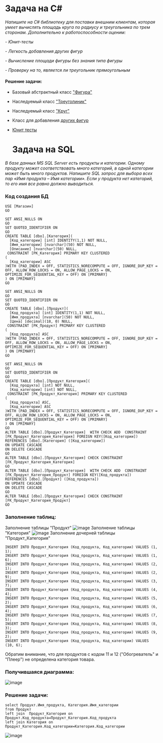 # Задача на C#
*Напишите на C# библиотеку для поставки внешним клиентам, которая умеет вычислять площадь круга по радиусу и треугольника по трем сторонам. Дополнительно к работоспособности оценим:*

*- Юнит-тесты*

*- Легкость добавления других фигур*

*- Вычисление площади фигуры без знания типа фигуры*

*- Проверку на то, является ли треугольник прямоугольным*

#### Решение задачи:
- Базовый абстрактный класс ["Фигура"](https://github.com/BerezkaVika/Mindbox_Test_Task/blob/main/LibraryFigures/LibraryFigures/Figure.cs)
- Наследуемый класс ["Треуголиник"](https://github.com/BerezkaVika/Mindbox_Test_Task/blob/main/LibraryFigures/LibraryFigures/Triangle.cs)
- Наследуемый класс ["Круг"](https://github.com/BerezkaVika/Mindbox_Test_Task/blob/main/LibraryFigures/LibraryFigures/Circle.cs)
- Класс для добавления [других фигур](https://github.com/BerezkaVika/Mindbox_Test_Task/blob/main/LibraryFigures/LibraryFigures/FigurePrototype.cs)
- [Юнит тесты](https://github.com/BerezkaVika/Mindbox_Test_Task/blob/main/LibraryFigures/UnitTestProject1/UnitTest1.cs)

  # Задача на SQL
  
*В базе данных MS SQL Server есть продукты и категории. Одному продукту может соответствовать много категорий, в одной категории может быть много продуктов. Напишите SQL запрос для выбора всех пар «Имя продукта – Имя категории». Если у продукта нет категорий, то его имя все равно должно выводиться.*

### Код создания БД
```
USE [Магазин]
GO

SET ANSI_NULLS ON
GO
SET QUOTED_IDENTIFIER ON
GO
CREATE TABLE [dbo].[Категория](
  [Код_категории] [int] IDENTITY(1,1) NOT NULL,
  [Имя_категории] [nvarchar](50) NOT NULL,
  [Описание] [nvarchar](50) NULL,
 CONSTRAINT [PK_Категория] PRIMARY KEY CLUSTERED 
(
  [Код_категории] ASC
)WITH (PAD_INDEX = OFF, STATISTICS_NORECOMPUTE = OFF, IGNORE_DUP_KEY = OFF, ALLOW_ROW_LOCKS = ON, ALLOW_PAGE_LOCKS = ON, OPTIMIZE_FOR_SEQUENTIAL_KEY = OFF) ON [PRIMARY]
) ON [PRIMARY]
GO

SET ANSI_NULLS ON
GO
SET QUOTED_IDENTIFIER ON
GO
CREATE TABLE [dbo].[Продукт](
  [Код_продукта] [int] IDENTITY(1,1) NOT NULL,
  [Имя_продукта] [nvarchar](50) NOT NULL,
  [Цена] [decimal](18, 0) NULL,
 CONSTRAINT [PK_Продукт] PRIMARY KEY CLUSTERED 
(
  [Код_продукта] ASC
)WITH (PAD_INDEX = OFF, STATISTICS_NORECOMPUTE = OFF, IGNORE_DUP_KEY = OFF, ALLOW_ROW_LOCKS = ON, ALLOW_PAGE_LOCKS = ON, OPTIMIZE_FOR_SEQUENTIAL_KEY = OFF) ON [PRIMARY]
) ON [PRIMARY]
GO

SET ANSI_NULLS ON
GO
SET QUOTED_IDENTIFIER ON
GO
CREATE TABLE [dbo].[Продукт_Категория](
  [Код_продукта] [int] NOT NULL,
  [Код_категории] [int] NOT NULL,
 CONSTRAINT [PK_Продукт_Категория] PRIMARY KEY CLUSTERED 
(
  [Код_продукта] ASC,
  [Код_категории] ASC
)WITH (PAD_INDEX = OFF, STATISTICS_NORECOMPUTE = OFF, IGNORE_DUP_KEY = OFF, ALLOW_ROW_LOCKS = ON, ALLOW_PAGE_LOCKS = ON, OPTIMIZE_FOR_SEQUENTIAL_KEY = OFF) ON [PRIMARY]
) ON [PRIMARY]
GO
ALTER TABLE [dbo].[Продукт_Категория]  WITH CHECK ADD  CONSTRAINT [FK_Продукт_Категория_Категория] FOREIGN KEY([Код_категории])
REFERENCES [dbo].[Категория] ([Код_категории])
ON UPDATE CASCADE
ON DELETE CASCADE
GO
ALTER TABLE [dbo].[Продукт_Категория] CHECK CONSTRAINT [FK_Продукт_Категория_Категория]
GO
ALTER TABLE [dbo].[Продукт_Категория]  WITH CHECK ADD  CONSTRAINT [FK_Продукт_Категория_Продукт] FOREIGN KEY([Код_продукта])
REFERENCES [dbo].[Продукт] ([Код_продукта])
ON UPDATE CASCADE
ON DELETE CASCADE
GO
ALTER TABLE [dbo].[Продукт_Категория] CHECK CONSTRAINT [FK_Продукт_Категория_Продукт]
GO
```
### Заполнение таблиц:
Заполнение таблицы "Продукт"
![image](https://github.com/BerezkaVika/Mindbox_Test_Task/blob/main/Screenshots/3.jpg)
Заполнение таблицы "Категория"
![image](https://github.com/BerezkaVika/Mindbox_Test_Task/blob/main/Screenshots/4.jpg)
Заполнение дочерней таблицы "Продукт_Категория"
```
INSERT INTO Продукт_Категория (Код_продукта, Код_категории) VALUES (1, 1);
INSERT INTO Продукт_Категория (Код_продукта, Код_категории) VALUES (1, 6);
INSERT INTO Продукт_Категория (Код_продукта, Код_категории) VALUES (2, 1);
INSERT INTO Продукт_Категория (Код_продукта, Код_категории) VALUES (2, 9);
INSERT INTO Продукт_Категория (Код_продукта, Код_категории) VALUES (3, 7);
INSERT INTO Продукт_Категория (Код_продукта, Код_категории) VALUES (4, 4);
INSERT INTO Продукт_Категория (Код_продукта, Код_категории) VALUES (5, 2);
INSERT INTO Продукт_Категория (Код_продукта, Код_категории) VALUES (6, 4);
INSERT INTO Продукт_Категория (Код_продукта, Код_категории) VALUES (7, 5);
INSERT INTO Продукт_Категория (Код_продукта, Код_категории) VALUES (8, 3);
INSERT INTO Продукт_Категория (Код_продукта, Код_категории) VALUES (9, 2);
INSERT INTO Продукт_Категория (Код_продукта, Код_категории) VALUES (10, 6);
```
Обратим внимание, что для продуктов с кодом 11 и 12 ("Обогреватель" и "Плеер") не определена категория товара.
### Получившаяся диаграмма:
![image](https://github.com/BerezkaVika/Mindbox_Test_Task/blob/main/Screenshots/1.jpg)
### Решение задачи:
```
select Продукт.Имя_продукта, Категория.Имя_категории
from Продукт
left join  Продукт_Категория on Продукт.Код_продукта=Продукт_Категория.Код_продукта
left join Категория on Продукт_Категория.Код_категории=Категория.Код_категории
```
![image](https://github.com/BerezkaVika/Mindbox_Test_Task/blob/main/Screenshots/2.jpg)
